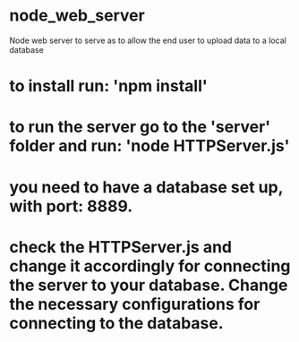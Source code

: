 # node_web_server
Node web server to serve as to allow the end user to upload data to a local database

# to install run: 'npm install'


# to run the server go to the 'server' folder and run: 'node HTTPServer.js' 

# you need to have a database set up, with port: 8889.

# check the HTTPServer.js and change it accordingly for connecting the server to your database. Change the necessary configurations for connecting to the database.
